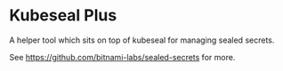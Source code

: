 # Kubeseal Plus

A helper tool which sits on top of kubeseal for managing sealed secrets.

See <https://github.com/bitnami-labs/sealed-secrets> for more.
